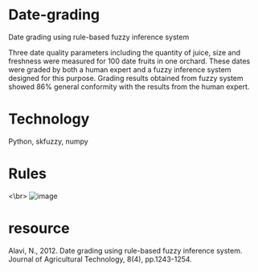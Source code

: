 # Date-grading
Date grading using rule-based fuzzy inference system

Three date quality parameters including the quantity of juice, size and freshness were measured for 100 date fruits in one orchard. These dates were graded by both a human expert and a fuzzy inference system designed for this purpose. Grading results obtained from fuzzy system showed 86% general conformity with the results from the human expert.

# Technology
Python, skfuzzy, numpy

# Rules
<\br>
![image](https://user-images.githubusercontent.com/46111662/171332120-30f1e470-017e-4268-a865-0aafdb182931.png)

# resource
Alavi, N., 2012. Date grading using rule-based fuzzy inference system. Journal of Agricultural Technology, 8(4), pp.1243-1254.

